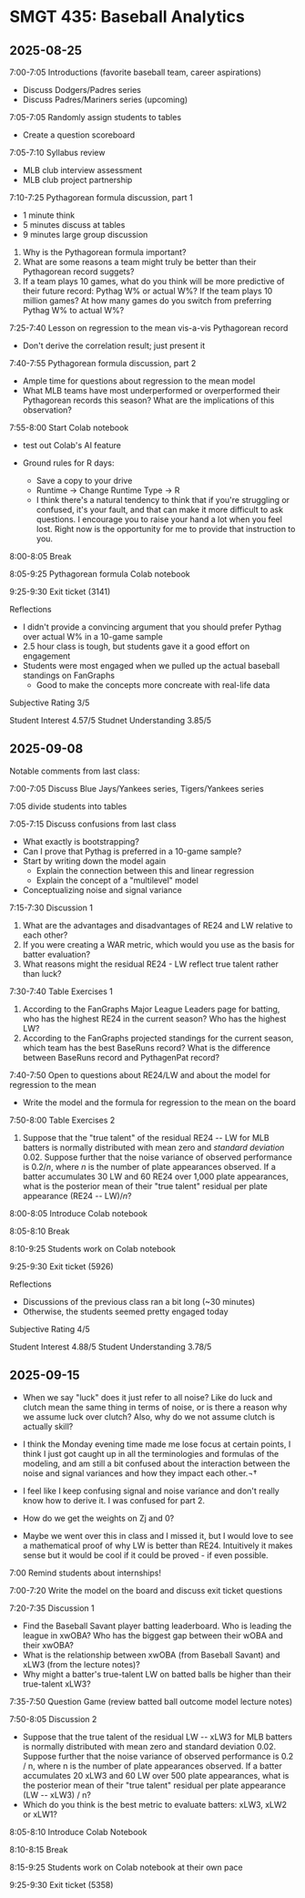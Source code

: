 
# SMGT 435: Baseball Analytics

## 2025-08-25

7:00-7:05 Introductions (favorite baseball team, career aspirations)
- Discuss Dodgers/Padres series
- Discuss Padres/Mariners series (upcoming)

7:05-7:05 Randomly assign students to tables
- Create a question scoreboard

7:05-7:10 Syllabus review
- MLB club interview assessment
- MLB club project partnership

7:10-7:25 Pythagorean formula discussion, part 1
- 1 minute think
- 5 minutes discuss at tables
- 9 minutes large group discussion
1. Why is the Pythagorean formula important?
2. What are some reasons a team might truly be better than their Pythagorean record suggets?
3. If a team plays 10 games, what do you think will be more predictive of their future record: Pythag W\% or actual W\%? If the team plays 10 million games? At how many games do you switch from preferring Pythag W\% to actual W\%?

7:25-7:40 Lesson on regression to the mean vis-a-vis Pythagorean record
- Don't derive the correlation result; just present it

7:40-7:55 Pythagorean formula discussion, part 2
- Ample time for questions about regression to the mean model
- What MLB teams have most underperformed or overperformed their Pythagorean records this season? What are the implications of this observation?

7:55-8:00 Start Colab notebook
- test out Colab's AI feature

- Ground rules for R days:
  - Save a copy to your drive
  - Runtime -> Change Runtime Type -> R
  - I think there's a natural tendency to think that if you're struggling or confused, it's your fault, and that can make it more difficult to ask questions. I encourage you to raise your hand a lot when you feel lost. Right now is the opportunity for me to provide that instruction to you.

8:00-8:05 Break

8:05-9:25 Pythagorean formula Colab notebook

9:25-9:30 Exit ticket (3141)

Reflections
- I didn't provide a convincing argument that you should prefer Pythag over actual W% in a 10-game sample
- 2.5 hour class is tough, but students gave it a good effort on engagement
- Students were most engaged when we pulled up the actual baseball standings on FanGraphs
  - Good to make the concepts more concreate with real-life data

Subjective Rating 3/5

Student Interest      4.57/5
Studnet Understanding 3.85/5

## 2025-09-08

Notable comments from last class:

7:00-7:05 Discuss Blue Jays/Yankees series, Tigers/Yankees series

7:05 divide students into tables

7:05-7:15 Discuss confusions from last class
- What exactly is bootstrapping?
- Can I prove that Pythag is preferred in a 10-game sample?
- Start by writing down the model again
  - Explain the connection between this and linear regression
  - Explain the concept of a "multilevel" model
- Conceptualizing noise and signal variance

7:15-7:30 Discussion 1
1. What are the advantages and disadvantages of RE24 and LW relative to each other?
2. If you were creating a WAR metric, which would you use as the basis for batter evaluation?
3. What reasons might the residual RE24 - LW reflect true talent rather than luck?

7:30-7:40 Table Exercises 1
1. According to the FanGraphs Major League Leaders page for batting, who has the highest RE24 in the current season? Who has the highest LW?
2. According to the FanGraphs projected standings for the current season, which team has the best BaseRuns record? What is the difference between BaseRuns record and PythagenPat record?

7:40-7:50 Open to questions about RE24/LW and about the model for regression to the mean
- Write the model and the formula for regression to the mean on the board

7:50-8:00 Table Exercises 2
1. Suppose that the "true talent" of the residual RE24 -- LW for MLB batters is normally distributed with mean zero and *standard deviation* 0.02. Suppose further that the noise variance of observed performance is $0.2/n$, where $n$ is the number of plate appearances observed. If a batter accumulates 30 LW and 60 RE24 over 1,000 plate appearances, what is the posterior mean of their "true talent" residual per plate appearance (RE24 -- LW)/$n$?

8:00-8:05 Introduce Colab notebook

8:05-8:10 Break

8:10-9:25 Students work on Colab notebook

9:25-9:30 Exit ticket (5926)

Reflections
- Discussions of the previous class ran a bit long (~30 minutes)
- Otherwise, the students seemed pretty engaged today

Subjective Rating 4/5

Student Interest        4.88/5
Student Understanding   3.78/5

## 2025-09-15

- When we say "luck" does it just refer to all noise? Like do luck and clutch mean the same thing in terms of noise, or is there a reason why we assume luck over clutch? Also, why do we not assume clutch is actually skill?

- I think the Monday evening time made me lose focus at certain points, I think I just got caught up in all the terminologies and formulas of the modeling, and am still a bit confused about the interaction between the noise and signal variances and how they impact each other.¬†
- I feel like I keep confusing signal and noise variance and don't really know how to derive it. I was confused for part 2.

- How do we get the weights on Zj and 0?

- Maybe we went over this in class and I missed it, but I would love to see a mathematical proof of why LW is better than RE24. Intuitively it makes sense but it would be cool if it could be proved - if even possible.

7:00 Remind students about internships!

7:00-7:20 Write the model on the board and discuss exit ticket questions

7:20-7:35 Discussion 1
- Find the Baseball Savant player batting leaderboard. Who is leading the league in xwOBA? Who has the biggest gap between their wOBA and their xwOBA?
- What is the relationship between xwOBA (from Baseball Savant) and xLW3 (from the lecture notes)?
- Why might a batter's true-talent LW on batted balls be higher than their true-talent xLW3?

7:35-7:50 Question Game (review batted ball outcome model lecture notes)

7:50-8:05 Discussion 2
- Suppose that the true talent of the residual LW -- xLW3 for MLB batters is normally distributed with mean zero and standard deviation 0.02. Suppose further that the noise variance of observed performance is 0.2 / n, where n is the number of plate appearances observed. If a batter accumulates 20 xLW3 and 60 LW over 500 plate appearances, what is the posterior mean of their "true talent" residual per plate appearance (LW -- xLW3) / n?
- Which do you think is the best metric to evaluate batters: xLW3, xLW2 or xLW1?

8:05-8:10 Introduce Colab Notebook

8:10-8:15 Break

8:15-9:25 Students work on Colab notebook at their own pace

9:25-9:30 Exit ticket (5358)

